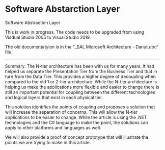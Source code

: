 # Software Abstarction Layer
Software Abstraction Layer

This is work in progress. The code needs to be upgraded from using Visdual Studio 2005 to Visual Studio 2019.

The old documentatyion is in the "_SAL Microsoft Architecture - Danut.doc" file.

----------

Summary: The N-tier architecture has been with us for many years. It had helped us separate the Presentation Tier from the Business Tier and that in turn from the Data Tier. This provides a higher degree of decoupling when compared to the old 1 or 2-tier architecture. While the N-tier architecture is helping us make the applications more flexible and easier to change there is still an important potential for coupling between the different technologies and logical layers that exist in each physical tier.

This solution identifies the points of coupling and proposes a solution that will increase the separation of concerns. This will allow the N-tier applications to be easier to change. While the article is using the .NET technologies and the C# language to make the point, the solutions can apply to other platforms and languages as well.

We will also provide a proof of concept prototype that will illustrate the points we are trying to make in this article.

